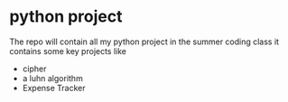 # python project

The repo will contain all my python project in the summer coding class
it contains some key projects like 
- cipher
- a luhn algorithm
- Expense Tracker
